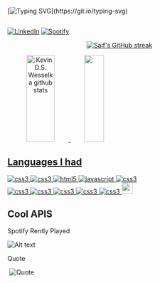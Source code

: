 [![Typing SVG](https://readme-typing-svg.herokuapp.com/?color=(0,255,100)&size=45&center=true&vCenter=true&width=1000&lines=Hi,+My+Name+Is+Kevin+DS+Wesselka;I'm+21+Years+Old;Be+Welcome+To+Browse+Here!;May+the+Force+be+with+you.)](https://git.io/typing-svg)

##

[![LinkedIn](https://img.shields.io/badge/LinkedIn-0077B5?style=for-the-badge&logo=linkedin&logoColor=white)](https://www.linkedin.com/in/kevin-s-wesselka-systems-developer/)
[![Spotify](https://img.shields.io/badge/Spotify-1ED760?&style=for-the-badge&logo=spotify&logoColor=white)](https://open.spotify.com/user/31lx4ctckypv2c6rur2oifghw3ri)


<p align="center">
  <a href="https://github.com/alsiam">
    <img src="https://github-readme-streak-stats.herokuapp.com/?user=KevinDSWesselka&theme=react&hide_border=true&background=0D1117&title_color=0043C7&icon_color=0043C7&text_color=c9d1d9&bg_color=0d1117" alt="Saif's GitHub streak"/>
  </a>
</p>

<span style="display: flex; flex-direction: row;">
  <a href="https://github.com/LeehXD">
    <a href="[https://github.com/KevinDSWesselka](https://github.com/KevinDSWesselka)">
      <div align="center">  
        <img width="49%" height="195px" src="https://github-readme-stats.vercel.app/api?username=KevinDSWesselka&theme=react&show_icons=true&count_private=true&hide_border=true&bg_color=0d1117" alt="Kevin D.S. Wesselka github stats" /> 
        <img width="41%" height="195px" src="https://github-readme-stats.vercel.app/api/top-langs/?username=KevinDSWesselka&theme=react&show_icons=true&count_private=true&hide_border=true&bg_color=0d1117&layout=compact"/>
      </div>
  </span>

## Languages I had

<div style="display: inline_block">
  <img aling="center" alt="css3" src="https://img.shields.io/badge/java-%23ED8B00.svg?style=for-the-badge&logo=openjdk&logoColor=white" />
  <img aling="center" alt="css3" src="https://img.shields.io/badge/python-3670A0?style=for-the-badge&logo=python&logoColor=ffdd54" />
  <img aling="center" alt="html5" src="https://img.shields.io/badge/HTML5-E34F26?style=for-the-badge&logo=html5&logoColor=white" />
  <img aling="center" alt="javascript" src="https://img.shields.io/badge/JavaScript-F7DF1E?style=for-the-badge&logo=javascript&logoColor=black" />
  <img aling="center" alt="css3" src="https://img.shields.io/badge/MySQL-00000F?style=for-the-badge&logo=mysql&logoColor=white" /><br>
  <img aling="center" alt="css3" src="https://img.shields.io/badge/C%23-239120?style=for-the-badge&logo=c-sharp&logoColor=white" />
  <img aling="center" alt="css3" src="https://img.shields.io/badge/Arduino_IDE-00979D?style=for-the-badge&logo=arduino&logoColor=white" />
  <img aling="center" alt="css3" src="https://img.shields.io/badge/Figma-F24E1E?style=for-the-badge&logo=figma&logoColor=white" />
  <img aling="center" alt="css3" src="https://img.shields.io/badge/Node.js-43853D?style=for-the-badge&logo=node.js&logoColor=white" />
  <img aling="center" alt="css3" src="https://img.shields.io/badge/CSS3-1572B6?style=for-the-badge&logo=css3&logoColor=white" />
  <a title="Ranger in Trailhead" href="https://www.salesforce.com/trailblazer/profile/KevinDSWesselka"><img aling="center" style=" height: 25px" alt="css3" src="https://logosmarcas.net/wp-content/uploads/2020/11/Salesforce-Simbolo.png" /><a/>
</div>
<p/> 

## Cool APIS
Spotify Rently Played<p/>
![Alt text](https://spotify-recently-played-readme.vercel.app/api?user=31lx4ctckypv2c6rur2oifghw3ri&count=5)‎

Quote‎<p/>‎
![Quote](https://quotes-github-readme.vercel.app/api?type=horizontal)
